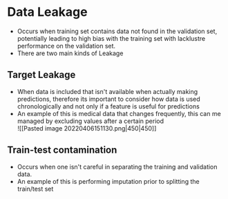 # Data Leakage
- Occurs when training set contains data not found in the validation set, potentially leading to high bias with the training set with lacklustre performance on the validation set. 
- There are two main kinds of Leakage

## Target Leakage 
- When data is included that isn't available when actually making predictions, therefore its important to consider how data is used chronologically and not only if a feature is useful for predictions
- An example of this is medical data that changes frequently, this can me managed by excluding values after a certain period  
![[Pasted image 20220406151130.png|450|450]]

## Train-test contamination
- Occurs when one isn't careful in separating the training and validation data. 
- An example of this is performing imputation prior to splitting the train/test set 